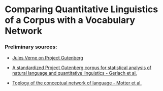 # Comparing Quantitative Linguistics of a Corpus with a Vocabulary Network

### Preliminary sources:

* [Jules Verne on Project Gutenberg](https://www.gutenberg.org/ebooks/author/60)

* [A standardized Project Gutenberg corpus for statistical analysis of natural language and quantitative linguistics - Gerlach et al.](https://arxiv.org/pdf/1812.08092.pdf)

* [Toplogy of the conceptual network of language - Motter et al.](https://arxiv.org/pdf/cond-mat/0206530.pdf)
